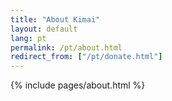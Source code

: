 ```yaml
---
title: "About Kimai"
layout: default
lang: pt
permalink: /pt/about.html
redirect_from: ["/pt/donate.html"]
---
```


{% include pages/about.html %}

